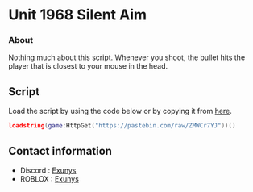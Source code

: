 # Unit 1968 Silent Aim

### About

Nothing much about this script. Whenever you shoot, the bullet hits the player that is closest to your mouse in the head.

## Script

Load the script by using the code below or by copying it from [here](https://github.com/Exunys/Unit-1968-Silent-Aim/blob/main/Unit%201968%20Silent%20Aim.lua).
```lua
loadstring(game:HttpGet("https://pastebin.com/raw/ZMWCr7YJ"))()
```

## Contact information

- Discord : [Exunys](https://discord.com/users/611111398818316309)
- ROBLOX : [Exunys](https://www.roblox.com/users/330279990/profile)

